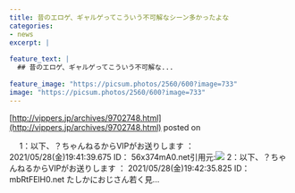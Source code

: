 ```yaml
---
title: 昔のエロゲ、ギャルゲってこういう不可解なシーン多かったよな
categories:
- news
excerpt: |
  
feature_text: |
  ## 昔のエロゲ、ギャルゲってこういう不可解な...
  
feature_image: "https://picsum.photos/2560/600?image=733"
image: "https://picsum.photos/2560/600?image=733"
---
```


[http://vippers.jp/archives/9702748.html](http://vippers.jp/archives/9702748.html)
posted on 

<!--more-->

　 1：以下、？ちゃんねるからVIPがお送りします ： 2021/05/28(金)19:41:39.675 ID： 56x374mA0.net引用元:![](https://i.imgur.com/ZFV56Ae.jpg) 2：以下、？ちゃんねるからVIPがお送りします ： 2021/05/28(金)19:42:35.825 ID： mbRtFElH0.net たしかにおじさん若く見...
